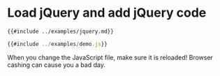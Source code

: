 # Load jQuery and add jQuery code


```markdown
{{#include ../examples/jquery.md}}
```

```javascript
{{#include ../examples/demo.js}}
```

When you change the JavaScript file, make sure it is reloaded! Browser cashing can cause you a bad day.




